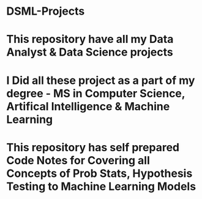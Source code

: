 # DSML-Projects
# This repository have all my Data Analyst & Data Science projects 
# I Did all these project as a part of my degree -  MS in Computer Science, Artifical Intelligence & Machine Learning
# This repository has self prepared Code Notes for Covering all Concepts of Prob Stats, Hypothesis Testing to Machine Learning Models
